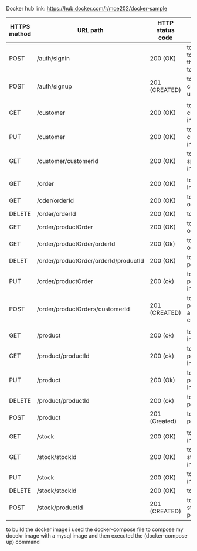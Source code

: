Docker hub link: https://hub.docker.com/r/moe202/docker-sample 


| HTTPS method | URL path                              | HTTP status code | description                                                    |
|--------------|---------------------------------------|------------------|----------------------------------------------------------------|
| POST         | /auth/signin                          | 200 (OK)         | to allow customer to sign in and get the JWT access token      |
| POST         | /auth/signup                          | 201 (CREATED)    | to allow customers to sign up in the system                    |
|              |                                       |                  |                                                                |
| GET          | /customer                             | 200 (OK)         | to get all customers information                               |
| PUT          | /customer                             | 200 (OK)         | to update a customers information                              |
| GET          | /customer/customerId                  | 200 (OK)         | to get a specificcustomers information                         |
|              |                                       |                  |                                                                |
| GET          | /order                                | 200 (OK)         | to get all orders information                                  |
| GET          | /oder/orderId                         | 200 (OK)         | to get a specific orders information                           |
| DELETE       | /order/orderId                        | 200 (OK)         | to delete an order                                             |
| GET          | /order/productOrder                   | 200 (OK)         | to get all product orders                                      |
| GET          | /order/productOrder/orderId           | 200 (Ok)         | to get a specific orders information                           |
| DELET        | /order/productOrder/orderId/productId | 200 (OK)         | to delete a product order                                      |
| PUT          | /order/productOrder                   | 200 (ok)         | to update a product orders information                         |
| POST         | /order/productOrders/customerId       | 201 (CREATED)    | to create a new product order for a specific customer or order |
|              |                                       |                  |                                                                |
| GET          | /product                              | 200 (ok)         | to get all products information                                |
| GET          | /product/productId                    | 200 (ok)         | to get a specific products information                         |
| PUT          | /product                              | 200 (Ok)         | to update a products information                               |
| DELETE       | /product/productId                    | 200 (ok)         | to delete a product                                            |
| POST         | /product                              | 201 (Created)    | to create a new product                                        |
|              |                                       |                  |                                                                |
| GET          | /stock                                | 200 (OK)         | to get all stocks information                                  |
| GET          | /stock/stockId                        | 200 (OK)         | to get a specific stocks information                           |
| PUT          | /stock                                | 200 (OK)         | to update a stocks information                                 |
| DELETE       | /stock/stockId                        | 200 (OK)         | to delete a stocks                                             |
| POST         | /stock/productId                      | 201 (CREATED)    | to create a new stock for a product                            |


to build the docker image i used the docker-compose file to compose my docekr image with a mysql image and then executed the (docker-compose up) command
